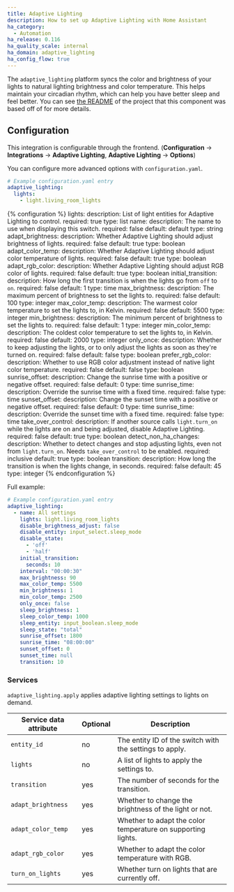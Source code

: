```yaml
---
title: Adaptive Lighting
description: How to set up Adaptive Lighting with Home Assistant
ha_category:
  - Automation
ha_release: 0.116
ha_quality_scale: internal
ha_domain: adaptive_lighting
ha_config_flow: true
---
```


The `adaptive_lighting` platform syncs the color and brightness of your lights to natural lighting brightness and color temperature. This helps maintain your circadian rhythm, which can help you have better sleep and feel better. You can see [the README](https://github.com/claytonjn/hass-circadian_lighting/blame/db7d0574dd7e4fdad5bd9b9c08db24f85bdddedb/README.md#L2-L20) of the project that this component was based off of for more details.

## Configuration

This integration is configurable through the frontend. (**Configuration** -> **Integrations** -> **Adaptive Lighting**, **Adaptive Lighting** -> **Options**)

You can configure more advanced options with `configuration.yaml`.

```yaml
# Example configuration.yaml entry
adaptive_lighting:
  lights:
    - light.living_room_lights
```

{% configuration %}
lights:
  description: List of light entities for Adaptive Lighting to control.
  required: true
  type: list
name:
  description: The name to use when displaying this switch.
  required: false
  default: default
  type: string
adapt_brightness:
  description: Whether Adaptive Lighting should adjust brightness of lights.
  required: false
  default: true
  type: boolean
adapt_color_temp:
  description: Whether Adaptive Lighting should adjust color temperature of lights.
  required: false
  default: true
  type: boolean
adapt_rgb_color:
  description: Whether Adaptive Lighting should adjust RGB color of lights.
  required: false
  default: true
  type: boolean
initial_transition:
  description: How long the first transition is when the lights go from `off` to `on`.
  required: false
  default: 1
  type: time
max_brightness:
  description: The maximum percent of brightness to set the lights to.
  required: false
  default: 100
  type: integer
max_color_temp:
  description: The warmest color temperature to set the lights to, in Kelvin.
  required: false
  default: 5500
  type: integer
min_brightness:
  description: The minimum percent of brightness to set the lights to.
  required: false
  default: 1
  type: integer
min_color_temp:
  description: The coldest color temperature to set the lights to, in Kelvin.
  required: false
  default: 2000
  type: integer
only_once:
  description: Whether to keep adjusting the lights, or to only adjust the lights as soon as they're turned on.
  required: false
  default: false
  type: boolean
prefer_rgb_color:
  description: Whether to use RGB color adjustment instead of native light color temperature.
  required: false
  default: false
  type: boolean
sunrise_offset:
  description: Change the sunrise time with a positive or negative offset.
  required: false
  default: 0
  type: time
sunrise_time:
  description: Override the sunrise time with a fixed time.
  required: false
  type: time
sunset_offset:
  description: Change the sunset time with a positive or negative offset.
  required: false
  default: 0
  type: time
sunrise_time:
  description: Override the sunset time with a fixed time.
  required: false
  type: time
take_over_control:
  description: If another source calls `light.turn_on` while the lights are on and being adjusted, disable Adaptive Lighting.
  required: false
  default: true
  type: boolean
detect_non_ha_changes:
  description: Whether to detect changes and stop adjusting lights, even not from `light.turn_on`. Needs `take_over_control` to be enabled.
  required: inclusive
  default: true
  type: boolean
transition:
  description: How long the transition is when the lights change, in seconds.
  required: false
  default: 45
  type: integer
{% endconfiguration %}

Full example:

```yaml
# Example configuration.yaml entry
adaptive_lighting:
  - name: All settings
    lights: light.living_room_lights
    disable_brightness_adjust: false
    disable_entity: input_select.sleep_mode
    disable_state:
      - 'off'
      - 'half'
    initial_transition:
      seconds: 10
    interval: "00:00:30"
    max_brightness: 90
    max_color_temp: 5500
    min_brightness: 1
    min_color_temp: 2500
    only_once: false
    sleep_brightness: 1
    sleep_color_temp: 1000
    sleep_entity: input_boolean.sleep_mode
    sleep_state: "total"
    sunrise_offset: 1800
    sunrise_time: "08:00:00"
    sunset_offset: 0
    sunset_time: null
    transition: 10
```

### Services

`adaptive_lighting.apply` applies adaptive lighting settings to lights on demand.

| Service data attribute    | Optional | Description                                           |
|---------------------------|----------|-------------------------------------------------------|
| `entity_id`               |       no | The entity ID of the switch with the settings to apply.                 |
| `lights`                  |       no | A list of lights to apply the settings to.                              |
| `transition`              |      yes | The number of seconds for the transition.                               |
| `adapt_brightness`        |      yes | Whether to change the brightness of the light or not.                   |
| `adapt_color_temp`        |      yes | Whether to adapt the color temperature on supporting lights.            |
| `adapt_rgb_color`         |      yes | Whether to adapt the color temperature with RGB.                        |
| `turn_on_lights`          |      yes | Whether turn on lights that are currently off.                          |
